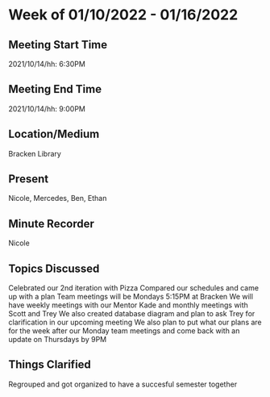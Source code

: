 # Week of 01/10/2022 - 01/16/2022

## Meeting Start Time

2021/10/14/hh: 6:30PM

## Meeting End Time

2021/10/14/hh: 9:00PM

## Location/Medium

Bracken Library

## Present

Nicole, Mercedes, Ben, Ethan

## Minute Recorder

Nicole

## Topics Discussed

Celebrated our 2nd iteration with Pizza
Compared our schedules and came up with a plan
Team meetings will be Mondays 5:15PM at Bracken
We will have weekly meetings with our Mentor Kade and monthly meetings with Scott and Trey
We also created database diagram and plan to ask Trey for clarification in our upcoming meeting
We also plan to put what our plans are for the week after our Monday team meetings and come back with an update on Thursdays by 9PM

## Things Clarified

Regrouped and got organized to have a succesful semester together
